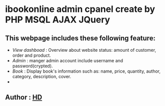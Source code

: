 # ibookonline admin cpanel create by PHP MSQL AJAX JQuery
## This webpage includes these following feature:
- *View dashboad* : Overview about website status: amount of customer, order and product.  
- *Admin* : manger admin account include username and password(crypted).  
- *Book* : Display book's information such as: name, price, quantity, author, category, description, cover.  
- 


Author : [HD](https://www.facebook.com/duonngbk)  
---